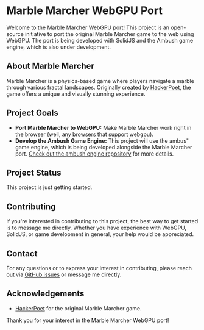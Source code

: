 # Marble Marcher WebGPU Port

Welcome to the Marble Marcher WebGPU port! This project is an open-source initiative to port the original Marble Marcher game to the web using WebGPU. The port is being developed with SolidJS and the Ambush game engine, which is also under development.

## About Marble Marcher

Marble Marcher is a physics-based game where players navigate a marble through various fractal landscapes. Originally created by [HackerPoet](https://github.com/HackerPoet), the game offers a unique and visually stunning experience.

## Project Goals

- **Port Marble Marcher to WebGPU:** Make Marble Marcher work right in the browser (well, any [browsers that support](https://caniuse.com/?search=webgpu) webgpu).
- **Develop the Ambush Game Engine:** This project will use the ambus" game engine, which is being developed alongside the Marble Marcher port. [Check out the ambush engine repository](https://github.com/grinstead/ambush) for more details.

## Project Status

This project is just getting started.

## Contributing

If you're interested in contributing to this project, the best way to get started is to message me directly. Whether you have experience with WebGPU, SolidJS, or game development in general, your help would be appreciated.

## Contact

For any questions or to express your interest in contributing, please reach out via [GitHub issues](https://github.com/grinstead/https://github.com/grinstead/MarbleMarcherWebGPU/issues) or message me directly.

## Acknowledgements

- [HackerPoet](https://github.com/HackerPoet) for the original Marble Marcher game.

Thank you for your interest in the Marble Marcher WebGPU port!
